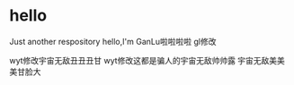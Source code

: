 # hello
Just another respository
hello,I'm GanLu啦啦啦啦
gl修改



wyt修改宇宙无敌丑丑丑甘
wyt修改这都是骗人的宇宙无敌帅帅露
宇宙无敌美美美甘脸大
